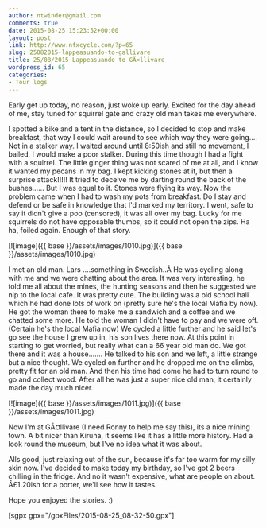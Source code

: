 ```yaml
---
author: ntwinder@gmail.com
comments: true
date: 2015-08-25 15:23:52+00:00
layout: post
link: http://www.nfxcycle.com/?p=65
slug: 25082015-lappeasuando-to-gallivare
title: 25/08/2015 Lappeasuando to GÃ¤llivare
wordpress_id: 65
categories:
- Tour logs
---
```


Early get up today, no reason, just woke up early. Excited for the day ahead of me, stay tuned for squirrel gate and crazy old man takes me everywhere. 

I spotted a bike and a tent in the distance, so I decided to stop and make breakfast, that way I could wait around to see which way they were going.... Not in a stalker way. I waited around until 8:50ish and still no movement, I bailed, I would make a poor stalker. 
During this time though I had a fight with a squirrel. The Iittle ginger thing was not scared of me at all, and I know it wanted my pecans in my bag. I kept kicking stones at it, but then a surprise attack!!!!! It tried to deceive me by darting round the back of the bushes...... But I was equal to it. Stones were flying its way. Now the problem came when I had to wash my pots from breakfast. Do I stay and defend or be safe in knowledge that I'd marked my territory. I went, safe to say it didn't give a poo (censored), it was all over my bag. Lucky for me squirrels do not have opposable thumbs, so it could not open the zips. Ha ha, foiled again. Enough of that story. 

[![image]({{ base }}/assets/images/1010.jpg)]({{ base }}/assets/images/1010.jpg)



I met an old man. Lars ....something in Swedish..Â  He was cycling along with me and we were chatting about the area. It was very interesting, he told me all about the mines, the hunting seasons and then he suggested we nip to the local cafe. It was pretty cute. The building was a old school hall which he had done lots of work on (pretty sure he's the local Mafia by now). He got the woman there to make me a sandwich and a coffee and we chatted some more. He told the woman I didn't have to pay and we were off. (Certain he's the local Mafia now) 
We cycled a little further and he said let's go see the house I grew up in, his son lives there now. At this point in starting to get worried, but really what can a 66 year old man do. We got there and it was a house....... He talked to his son and we left, a little strange but a nice thought. We cycled on further and he dropped me on the climbs, pretty fit for an old man. And then his time had come he had to turn round to go and collect wood. 
After all he was just a super nice old man, it certainly made the day much nicer. 

[![image]({{ base }}/assets/images/1011.jpg)]({{ base }}/assets/images/1011.jpg)



Now I'm at GÃ¤llivare (I need Ronny to help me say this), its a nice mining town. A bit nicer than Kiruna, it seems like it has a little more history. Had a look round the museum, but I've no idea what it was about. 

Alls good, just relaxing out of the sun, because it's far too warm for my silly skin now. I've decided to make today my birthday, so I've got 2 beers chilling in the fridge. And no it wasn't expensive, what are people on about. Â£1.20ish for a porter, we'll see how it tastes. 

Hope you enjoyed the stories. :)

[sgpx gpx="/gpxFiles/2015-08-25_08-32-50.gpx"]
